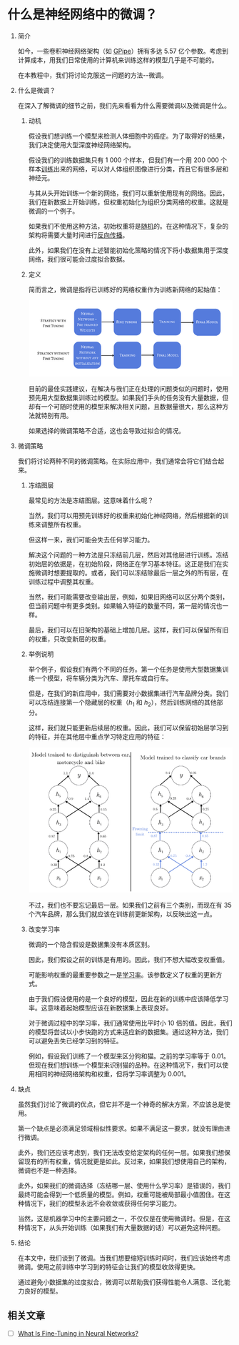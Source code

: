 # 什么是神经网络中的微调？

1. 简介

    如今，一些卷积神经网络架构（如 [GPipe](https://arxiv.org/abs/1811.06965)）拥有多达 5.57 亿个参数。考虑到计算成本，用我们日常使用的计算机来训练这样的模型几乎是不可能的。

    在本教程中，我们将讨论克服这一问题的方法--微调。

2. 什么是微调？

    在深入了解微调的细节之前，我们先来看看为什么需要微调以及微调是什么。

    1. 动机

        假设我们想训练一个模型来检测人体细胞中的癌症。为了取得好的结果，我们决定使用大型深度神经网络架构。

        假设我们的训练数据集只有 1 000 个样本，但我们有一个用 200 000 个样本[训练](https://www.baeldung.com/cs/neural-network-pre-training)出来的网络，可以对人体组织图像进行分类，而且它有很多层和神经元。

        与其从头开始训练一个新的网络，我们可以重新使用现有的网络。因此，我们在新数据上开始训练，但权重初始化为组织分类网络的权重。这就是微调的一个例子。

        如果我们不使用这种方法，初始权重将是[随机](https://www.baeldung.com/cs/ml-neural-network-weights)的。在这种情况下，复杂的架构将需要大量时间进行[反向传播](https://www.baeldung.com/cs/neural-networks-backprop-vs-feedforward)。

        此外，如果我们在没有上述智能初始化策略的情况下将小数据集用于深度网络，我们很可能会过度拟合数据。

    2. 定义

        简而言之，微调是指将已训练好的网络权重作为训练新网络的起始值：

        ![微调](pic/Fine-Tuning.webp)

        目前的最佳实践建议，在解决与我们正在处理的问题类似的问题时，使用预先用大型数据集训练过的模型。如果我们手头的任务没有大量数据，但却有一个可随时使用的模型来解决相关问题，且数据量很大，那么这种方法就特别有用。

        如果选择的微调策略不合适，这也会导致过拟合的情况。

3. 微调策略

    我们将讨论两种不同的微调策略。在实际应用中，我们通常会将它们结合起来。

    1. 冻结图层

        最常见的方法是冻结图层。这意味着什么呢？

        当然，我们可以用预先训练好的权重来初始化神经网络，然后根据新的训练来调整所有权重。

        但这样一来，我们可能会失去任何学习能力。

        解决这个问题的一种方法是只冻结前几层，然后对其他层进行训练。冻结初始层的依据是，在初始阶段，网络正在学习基本特征。这正是我们在实施微调时想要提取的。或者，我们可以冻结除最后一层之外的所有层，在训练过程中调整其权重。

        当然，我们可能需要改变输出层，例如，如果旧网络可以区分两个类别，但当前问题中有更多类别。如果输入特征的数量不同，第一层的情况也一样。

        最后，我们可以在旧架构的基础上增加几层。这样，我们可以保留所有旧的权重，只改变新层的权重。

    2. 举例说明

        举个例子，假设我们有两个不同的任务。第一个任务是使用大型数据集训练一个模型，将车辆分类为汽车、摩托车或自行车。

        但是，在我们的新应用中，我们需要对小数据集进行汽车品牌分类。我们可以冻结连接第一个隐藏层的权重（$h_{1}$ 和 $h_{2}$），然后训练网络的其他部分。

        这样，我们就只能更新后续层的权重。因此，我们可以保留初始层学习到的特征，并在其他层中重点学习特定应用的特征：

        ![CarMoto](pic/CarMoto.webp)

        不过，我们也不要忘记最后一层。如果我们之前有三个类别，而现在有 35 个汽车品牌，那么我们就应该在训练前更新架构，以反映出这一点。

    3. 改变学习率

        微调的一个隐含假设是数据集没有本质区别。

        因此，我们假设之前的训练是有用的。因此，我们不想大幅改变权重值。

        可能影响权重的最重要参数之一是[学习率](https://www.baeldung.com/cs/ml-learning-rate)。该参数定义了权重的更新方式。

        由于我们假设使用的是一个良好的模型，因此在新的训练中应该降低学习率。这意味着起始模型应该在新数据集上表现良好。

        对于微调过程中的学习率，我们通常使用比平时小 10 倍的值。因此，我们的模型将尝试以小步快跑的方式来适应新的数据集。通过这种方法，我们可以避免丢失已经学习到的特征。

        例如，假设我们训练了一个模型来区分狗和猫。之前的学习率等于 0.01。但现在我们想训练一个模型来识别猫的品种。在这种情况下，我们可以使用相同的神经网络架构和权重，但将学习率调整为 0.001。

4. 缺点

    虽然我们讨论了微调的优点，但它并不是一个神奇的解决方案，不应该总是使用。

    第一个缺点是必须满足领域相似性要求。如果不满足这一要求，就没有理由进行微调。

    此外，我们还应该考虑到，我们无法改变给定架构的任何一层。如果我们想保留现有的所有权重，情况就更是如此。反过来，如果我们想使用自己的架构，微调也不是一种选择。

    此外，如果我们的微调选择（冻结哪一层、使用什么学习率）是错误的，我们最终可能会得到一个低质量的模型。例如，权重可能被局部最小值困住。在这种情况下，我们的模型永远不会收敛或获得任何学习能力。

    当然，这是机器学习中的主要问题之一，不仅仅是在使用微调时。但是，在这种情况下，从头开始训练（如果我们有大量数据的话）可以避免这种问题。

5. 结论

    在本文中，我们谈到了微调。当我们想要缩短训练时间时，我们应该始终考虑微调。使用之前训练中学习到的特征会让我们的模型收敛得更快。

    通过避免小数据集的过度拟合，微调可以帮助我们获得性能令人满意、泛化能力良好的模型。

## 相关文章

- [ ] [What Is Fine-Tuning in Neural Networks?](https://www.baeldung.com/cs/fine-tuning-nn)
